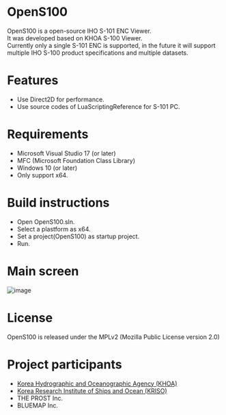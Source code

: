 # OpenS100
OpenS100 is a open-source IHO S-101 ENC Viewer.  
It was developed based on KHOA S-100 Viewer.  
Currently only a single S-101 ENC is supported, in the future it will support multiple IHO S-100 product specifications and multiple datasets.  

# Features
- Use Direct2D for performance. 
- Use source codes of LuaScriptingReference for S-101 PC.

# Requirements
- Microsoft Visual Studio 17 (or later)
- MFC (Microsoft Foundation Class Library)
- Windows 10 (or later)
- Only support x64.

# Build instructions
- Open OpenS100.sln.
- Select a plastform as x64.
- Set a project(OpenS100) as startup project. 
- Run.

# Main screen
![image](https://user-images.githubusercontent.com/5345308/147812700-3e68c9cb-5b16-41f5-ba6c-c778881e3bf4.png)

# License
OpenS100 is released under the MPLv2 (Mozilla Public License version 2.0)

# Project participants
* [Korea Hydrographic and Oceanographic Agency (KHOA)](https://www.khoa.go.kr/eng/)
* [Korea Research Institute of Ships and Ocean (KRISO)](https://www.kriso.re.kr/eng/)
* THE PROST Inc.
* BLUEMAP Inc.
